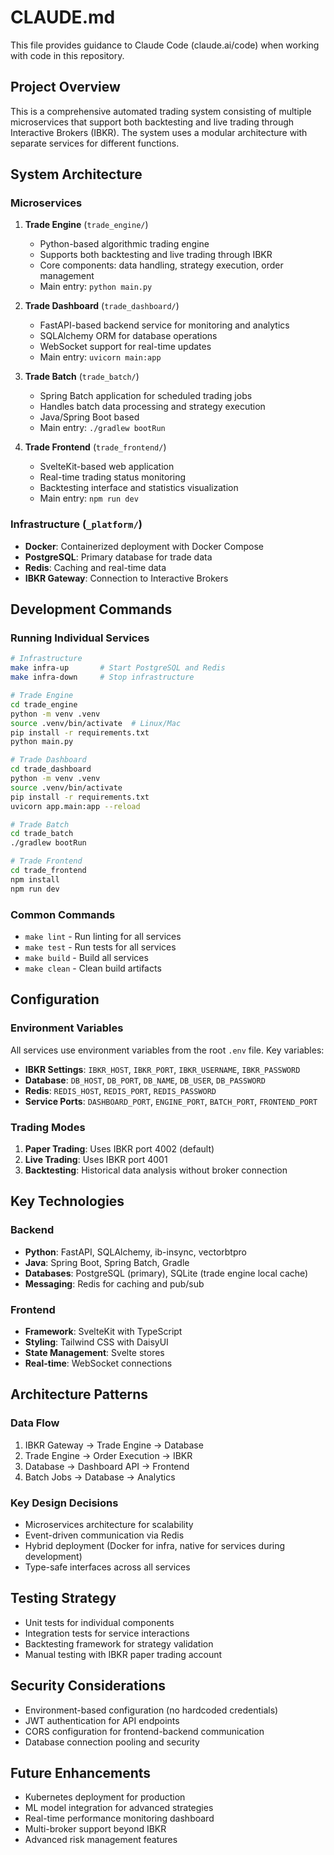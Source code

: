 # CLAUDE.md

This file provides guidance to Claude Code (claude.ai/code) when working with code in this repository.

## Project Overview

This is a comprehensive automated trading system consisting of multiple microservices that support both backtesting and live trading through Interactive Brokers (IBKR). The system uses a modular architecture with separate services for different functions.

## System Architecture

### Microservices

1. **Trade Engine** (`trade_engine/`)
   - Python-based algorithmic trading engine
   - Supports both backtesting and live trading through IBKR
   - Core components: data handling, strategy execution, order management
   - Main entry: `python main.py`

2. **Trade Dashboard** (`trade_dashboard/`)
   - FastAPI-based backend service for monitoring and analytics
   - SQLAlchemy ORM for database operations
   - WebSocket support for real-time updates
   - Main entry: `uvicorn main:app`

3. **Trade Batch** (`trade_batch/`)
   - Spring Batch application for scheduled trading jobs
   - Handles batch data processing and strategy execution
   - Java/Spring Boot based
   - Main entry: `./gradlew bootRun`

4. **Trade Frontend** (`trade_frontend/`)
   - SvelteKit-based web application
   - Real-time trading status monitoring
   - Backtesting interface and statistics visualization
   - Main entry: `npm run dev`

### Infrastructure (`_platform/`)

- **Docker**: Containerized deployment with Docker Compose
- **PostgreSQL**: Primary database for trade data
- **Redis**: Caching and real-time data
- **IBKR Gateway**: Connection to Interactive Brokers

## Development Commands

### Running Individual Services

```bash
# Infrastructure
make infra-up       # Start PostgreSQL and Redis
make infra-down     # Stop infrastructure

# Trade Engine
cd trade_engine
python -m venv .venv
source .venv/bin/activate  # Linux/Mac
pip install -r requirements.txt
python main.py

# Trade Dashboard
cd trade_dashboard
python -m venv .venv
source .venv/bin/activate
pip install -r requirements.txt
uvicorn app.main:app --reload

# Trade Batch
cd trade_batch
./gradlew bootRun

# Trade Frontend
cd trade_frontend
npm install
npm run dev
```

### Common Commands

- `make lint` - Run linting for all services
- `make test` - Run tests for all services
- `make build` - Build all services
- `make clean` - Clean build artifacts

## Configuration

### Environment Variables

All services use environment variables from the root `.env` file. Key variables:

- **IBKR Settings**: `IBKR_HOST`, `IBKR_PORT`, `IBKR_USERNAME`, `IBKR_PASSWORD`
- **Database**: `DB_HOST`, `DB_PORT`, `DB_NAME`, `DB_USER`, `DB_PASSWORD`
- **Redis**: `REDIS_HOST`, `REDIS_PORT`, `REDIS_PASSWORD`
- **Service Ports**: `DASHBOARD_PORT`, `ENGINE_PORT`, `BATCH_PORT`, `FRONTEND_PORT`

### Trading Modes

1. **Paper Trading**: Uses IBKR port 4002 (default)
2. **Live Trading**: Uses IBKR port 4001
3. **Backtesting**: Historical data analysis without broker connection

## Key Technologies

### Backend
- **Python**: FastAPI, SQLAlchemy, ib-insync, vectorbtpro
- **Java**: Spring Boot, Spring Batch, Gradle
- **Databases**: PostgreSQL (primary), SQLite (trade engine local cache)
- **Messaging**: Redis for caching and pub/sub

### Frontend
- **Framework**: SvelteKit with TypeScript
- **Styling**: Tailwind CSS with DaisyUI
- **State Management**: Svelte stores
- **Real-time**: WebSocket connections

## Architecture Patterns

### Data Flow
1. IBKR Gateway → Trade Engine → Database
2. Trade Engine → Order Execution → IBKR
3. Database → Dashboard API → Frontend
4. Batch Jobs → Database → Analytics

### Key Design Decisions
- Microservices architecture for scalability
- Event-driven communication via Redis
- Hybrid deployment (Docker for infra, native for services during development)
- Type-safe interfaces across all services

## Testing Strategy

- Unit tests for individual components
- Integration tests for service interactions
- Backtesting framework for strategy validation
- Manual testing with IBKR paper trading account

## Security Considerations

- Environment-based configuration (no hardcoded credentials)
- JWT authentication for API endpoints
- CORS configuration for frontend-backend communication
- Database connection pooling and security

## Future Enhancements

- Kubernetes deployment for production
- ML model integration for advanced strategies
- Real-time performance monitoring dashboard
- Multi-broker support beyond IBKR
- Advanced risk management features